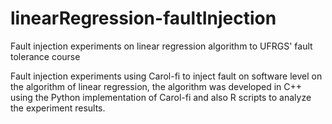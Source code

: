 # linearRegression-faultInjection
Fault injection experiments on linear regression algorithm to UFRGS' fault tolerance course

Fault injection experiments using Carol-fi to inject fault on software level on the algorithm of linear regression, the algorithm was developed in C++ using the Python implementation of Carol-fi and also R scripts to analyze the experiment results.
